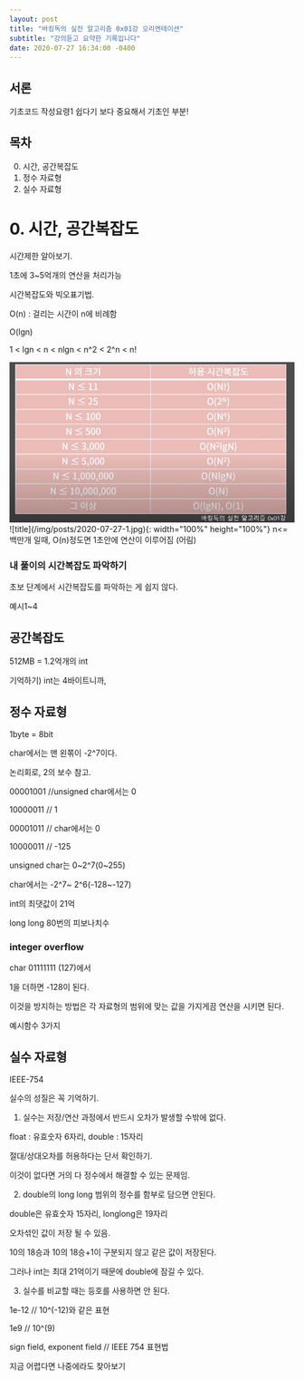 ```yaml
---
layout: post
title: "바킹독의 실전 알고리즘 0x01강 오리엔테이션"
subtitle: "강의듣고 요약한 기록입니다"
date: 2020-07-27 16:34:00 -0400
---
```

 
 ## 서론
 기초코드 작성요령1
 쉽다기 보다 중요해서 기초인 부분!
 
 ## 목차
 0. 시간, 공간복잡도
 1. 정수 자료형
 2. 실수 자료형

 # 0. 시간, 공간복잡도
 시간제한 알아보기.
 
 1초에 3~5억개의 연산을 처리가능
 
 
 시간복잡도와 빅오표기법.
 
 O(n) : 걸리는 시간이 n에 비례함
 
 O(lgn)

 1 < lgn < n < nlgn < n^2 < 2^n < n!
 
<img src="/img/posts/2020-07-27-1.jpg" >
![title](/img/posts/2020-07-27-1.jpg){: width="100%" height="100%"}
n<=백만개 일때, O(n)정도면 1초안에 연산이 이루어짐 (어림)

### 내 풀이의 시간복잡도 파악하기
초보 단계에서 시간복잡도를 파악하는 게 쉽지 않다.

예시1~4

## 공간복잡도

512MB = 1.2억개의 int

기억하기) int는 4바이트니까,

## 정수 자료형

1byte = 8bit

char에서는 맨 왼쪾이 -2^7이다.

논리회로, 2의 보수 참고.


00001001 //unsigned char에서는 0

10000011 //                    1

00001011 // char에서는 0

10000011 //            -125


unsigned char는 0~2^7(0~255)

char에서는 -2^7~ 2^6(-128~-127)


int의 최댓값이 21억

long long 80번의 피보나치수 

### integer overflow
char 01111111 (127)에서

1을 더하면 -128이 된다.

이것을 방지하는 방법은 각 자료형의 범위에 맞는 값을 가지게끔 연산을 시키면 된다. 


예시함수 3가지


## 실수 자료형
IEEE-754

실수의 성질은 꼭 기억하기.

1. 실수는 저장/연산 과정에서 반드시 오차가 발생할 수밖에 없다.

float : 유효숫자 6자리, double : 15자리

절대/상대오차를 허용하다는 단서 확인하기.

이것이 없다면 거의 다 정수에서 해결할 수 있는 문제임.


2. double의 long long 범위의 정수를 함부로 담으면 안된다.

double은 유효숫자 15자리, longlong은 19자리

오차섞인 값이 저장 될 수 있음.

10의 18승과 10의 18승+1이 구분되지 않고 같은 값이 저장된다.

그러나 int는 최대 21억이기 때문에 double에 잠길 수 있다.


3. 실수를 비교할 때는 등호를 사용하면 안 된다.

 1e-12 // 10^(-12)와 같은 표현
 
 1e9 // 10^(9)


 sign field, exponent field // IEEE 754 표현법
 
 지금 어렵다면 나중에라도 찾아보기